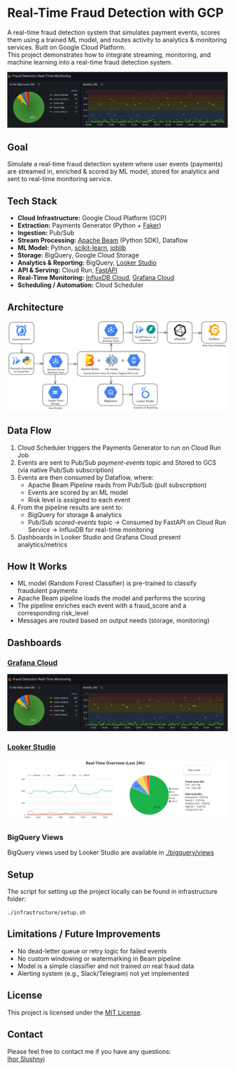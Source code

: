 # Real-Time Fraud Detection with GCP

A real-time fraud detection system that simulates payment events, scores them using a trained ML model, and routes activity to analytics & monitoring services. Built on Google Cloud Platform.\
This project demonstrates how to integrate streaming, monitoring, and machine learning into a real-time fraud detection system.

![Grafana Demo](/dashboards/images/animation_grafana.gif)

## Goal

Simulate a real-time fraud detection system where user events (payments) are streamed in, enriched & scored by ML model, stored for analytics and sent to real-time monitoring service.

## Tech Stack

- **Cloud Infrastructure:** Google Cloud Platform (GCP)
- **Extraction:** Payments Generator (Python + [Faker](https://faker.readthedocs.io/en/master/))
- **Ingestion:** Pub/Sub
- **Stream Processing:** [Apache Beam](https://beam.apache.org/) (Python SDK), Dataflow
- **ML Model:** Python, [scikit-learn](https://scikit-learn.org/), [joblib](https://joblib.readthedocs.io/en/stable/)
- **Storage:** BigQuery, Google Cloud Storage
- **Analytics & Reporting:** BigQuery, [Looker Studio](https://lookerstudio.google.com/u/0/navigation/reporting)
- **API & Serving:** Cloud Run, [FastAPI](https://fastapi.tiangolo.com/)
- **Real-Time Monitoring:** [InfluxDB Cloud](https://www.influxdata.com/products/influxdb-cloud/serverless/), [Grafana Cloud](https://grafana.com/products/cloud/)
- **Scheduling / Automation:** Cloud Scheduler

## Architecture
![Architecture diagram - Real-Time Fraud Detection](/diagrams/architecture.png)

## Data Flow

1. Cloud Scheduler triggers the Payments Generator to run on Cloud Run Job
2. Events are sent to Pub/Sub _payment-events_ topic and Stored to GCS (via native Pub/Sub subscription)
3. Events are then consumed by Dataflow, where:
   - Apache Beam Pipeline reads from Pub/Sub (pull subscription)
   - Events are scored by an ML model
   - Risk level is assigned to each event
4. From the pipeline results are sent to:
   - BigQuery for storage & analytics
   - Pub/Sub _scored-events_ topic → Consumed by FastAPI on Cloud Run Service → InfluxDB for real-time monitoring
5. Dashboards in Looker Studio and Grafana Cloud present analytics/metrics

## How It Works

- ML model (Random Forest Classifier) is pre-trained to classify fraudulent payments
- Apache Beam pipeline loads the model and performs the scoring
- The pipeline enriches each event with a fraud_score and a corresponding risk_level
- Messages are routed based on output needs (storage, monitoring)

## Dashboards

### [Grafana Cloud](https://ihorslushnyi.grafana.net/public-dashboards/c58a9a27503147cda341f799c3a84ad6)
  [![Grafana Cloud](/dashboards/images/grafana_preview.png)](https://ihorslushnyi.grafana.net/public-dashboards/c58a9a27503147cda341f799c3a84ad6)
### [Looker Studio](https://lookerstudio.google.com/embed/reporting/a3a86a23-b364-4f25-8ff8-aef881fb0ad6/page/DlyQF)
  [![Looker Studio](/dashboards/images/looker_studio_preview.png)](https://lookerstudio.google.com/embed/reporting/a3a86a23-b364-4f25-8ff8-aef881fb0ad6/page/DlyQF)

### BigQuery Views
BigQuery views used by Looker Studio are available in [./bigquery/views](bigquery/views)

## Setup

The script for setting up the project locally can be found in infrastructure folder:

```
./infrastructure/setup.sh
```

## Limitations / Future Improvements

- No dead-letter queue or retry logic for failed events
- No custom windowing or watermarking in Beam pipeline
- Model is a simple classifier and not trained on real fraud data
- Alerting system (e.g., Slack/Telegram) not yet implemented

## License

This project is licensed under the [MIT License](LICENSE).

## Contact

Please feel free to contact me if you have any questions:\
[Ihor Slushnyi](https://www.linkedin.com/in/ihor-slushnyi-a7b9441b4/)
